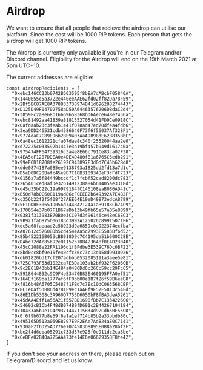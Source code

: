 # Airdrop

We want to ensure that all people that recieve the airdrop can utilise our platform. Since the cost will be 1000 RIP tokens. Each person that gets the airdrop will get 1000 RIP tokens.

The Airdrop is currently only available if you're in our Telegram and/or Discord channel. Eligibility for the Airdrop will end on the 19th March 2021 at 5pm UTC+10.

The current addresses are eligible:

```text
const airdropRecipients = [
  "0xebc146CC23b0742B603595f8bEA7dABcbF05840A",
  "0x1440B55c5a3722e440eeAAE62fd02ff82Da78F59",
  "0x2Bf5BC87AE8A378833738974B41d696288274443",
  "0xD125D49F04702758aD50A64463576206DBdaC2d4",
  "0x3859Fc2aBe68b16669658368bD6Aece648e7456a",
  "0xebc81492aa41839a81815527054d41FD9Ce0918C",
  "0x0afdaab23c3feab1441f078ad47ed70dfea4fdb6",
  "0x3ea9DD246531cdb4586640F73f6f56037Af328F1",
  "0x9774daC7C89E96b2BE9403AaA9B98dE62B835BbC",
  "0x6a48ec1612221cfa07dae8c340f25520044aa2e0",
  "0xd72225c033592b1447e3a19bf457b949d161740a",
  "0x975474FF64739316c3a4e8E66c791Ce83ca02F38",
  "0x4EA5eF1207DDEA0e4DE4D480fB1a6765C6edb291",
  "0x99eE6D18708fe26192C943897F3d0d7C45b628d8",
  "0xdde0874187a085ee9138793a1825dd2fd13a7d1c",
  "0xD5eD0DC20Bafc45e9B7C18B310934DeF3cFdF723",
  "0x0156a7a5f84449bccdf1c7fcbf52cad8200dc783",
  "0x265401ced8af3e3261491238a86b61405ae3318d",
  "0xd45d35bC22c19a9979184fC146108eaB0B6AD41c",
  "0xB50d78b0C608119ad86cFCEEE2b649392A7E482F",
  "0xc356b22f2f5f08f27AEE64E19eD49873edcA8799",
  "0x5E1DDBF30651D056d744BA2124a1aB9183Cb74C9",
  "0x170654e37b07F1B67aDb13b49fb65e57a05e8899",
  "0x0381f313983B70B0e3CC07d3496146ce4BeC6EC3",
  "0x9B921faD875b06183d3992A125026c89915D71F6",
  "0xdc5a68faeaad2c56923d9a6859c0e922374ecfba",
  "0xA07612c5760BDb5cd4544Aa5c7993E5583Bf6d52",
  "0x85b452216B053cBB018D9c7C4195da51b600C28E",
  "0xDAbc72dAc85692e0115257DB423648f0E4D23040",
  "0x45cC2088e22FA1196d1fBFdbe3E539C76Dc0BF22",
  "0x8bd0cc8bf9e15fe40cfc36c73c13d158d9930926",
  "0xdb01820bd17cf207adbbb0532085191a3aee5e81",
  "0x725C793F53d1022ca7E3Da103ab2bf932F6206CB",
  "0x9c2E61B43bb14E484a04B6Dd6c26Cc59cc29FcC5",
  "0x5918644832c9C9F4e53470B83E460195FFA0ef51",
  "0x164Ef169ba1777af6fF0bb00e1B7f26f59B6eeE8",
  "0xf816b48A6705C5487f1FBd7c7Ec10dC063568CEF",
  "0x8C1eDaf53B86d4781F9ec1aAFf9E57F5813c54Fd",
  "0x86E1Db5308c3A960D7755D6050bF8fBA3deA5261",
  "0x45dAA4Eff1a56A21f557BD1690fBb7C1334226C6",
  "0x54692cB1Cb4F48dB074B9fD691c2B44267194184",
  "0x1D433a6b9e1D4c9371447115B34d92Cdb50F55CD",
  "0x0f6f9b677b8e59f6a1a1ef714b85b2a33bbdb80c",
  "0x495165D512a069E8797E9F2EAe7AdB24aE0C7141",
  "0x930aF2f6D25AD776e7074583D8895E0B8a28bf2F",
  "0xbe2f4d6eba05291c733d57e925f0e911dc2ca3be",
  "0xCeBFe02B40a725AA473fe14E6e06629358F8fe42",
]
```

If you don't see your address on there, please reach out on Telegram/Discord and let us know.

